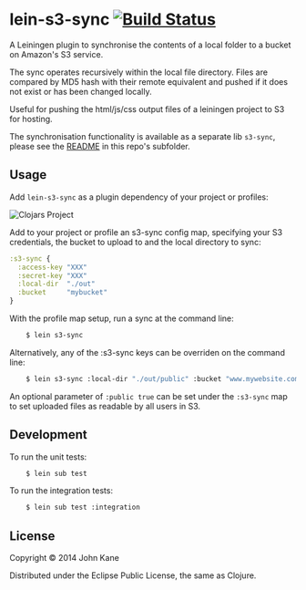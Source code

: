 # lein-s3-sync [![Build Status](https://travis-ci.org/kanej/lein-s3-sync.png)](https://travis-ci.org/kanej/lein-s3-sync)

A Leiningen plugin to synchronise the contents of a local folder
to a bucket on Amazon's S3 service.

The sync operates recursively within the local file directory.
Files are compared by MD5 hash with their remote equivalent and
pushed if it does not exist or has been changed locally.

Useful for pushing the html/js/css output files of a leiningen project
to S3 for hosting.

The synchronisation functionality is available as a separate lib `s3-sync`, please see the [README](https://github.com/kanej/lein-s3-sync/blob/master/s3-sync) in this repo's subfolder.

## Usage

Add `lein-s3-sync` as a plugin dependency of your project or profiles:

![Clojars Project](http://clojars.org/lein-s3-sync/latest-version.svg)

Add to your project or profile an s3-sync config map, specifying your S3 credentials,
the bucket to upload to and the local directory to sync:
```clojure
:s3-sync {
  :access-key "XXX"
  :secret-key "XXX"
  :local-dir  "./out"
  :bucket     "mybucket"
}
```
With the profile map setup, run a sync at the command line:
```bash
    $ lein s3-sync
```
Alternatively, any of the :s3-sync keys can be overriden on the command
line:
```bash
    $ lein s3-sync :local-dir "./out/public" :bucket "www.mywebsite.com"
```

An optional parameter of `:public true` can be set under the `:s3-sync`
map to set uploaded files as readable by all users in S3.

## Development

To run the unit tests:
```bash
    $ lein sub test
```

To run the integration tests:
```bash
    $ lein sub test :integration
```

## License

Copyright © 2014 John Kane

Distributed under the Eclipse Public License, the same as Clojure.
